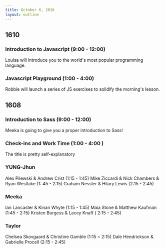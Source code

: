 ```yaml
---
title: October 6, 2016
layout: outline
---
```


## 1610

### Introduction to Javascript (9:00 - 12:00)

Louisa will introduce you to the world's most popular programming language.

### Javascript Playground (1:00 - 4:00)

Robbie will launch a series of JS exercises to solidify the morning's lesson.

## 1608

### Introduction to Sass (9:00 - 12:00)

Meeka is going to give you a proper introduction to Sass!

### Check-ins and Work Time (1:00 - 4:00 )

The title is pretty self-explanatory

### YUNG-Jhun

Alex Pilewski & Andrew Crist (1:15 - 1:45)
Mike Ziccardi & Nick Chambers & Ryan Westlake (1: 45 - 2:15)
Graham Nessler & Hilary Lewis (2:15 - 2:45)

### Meeka

Ian Lancaster & Kinan Whyte (1:15 - 1:45)
Maia Stone & Matthew Kaufman (1:45 - 2:15)
Kristen Burgess & Lacey Knaff ( 2:15 - 2:45)

### Taylor

Chelsea Skovgaard & Christine Gamble (1:15 = 2:15)
Dale Hendrickson & Gabrielle Procell (2:15 - 2:45)
